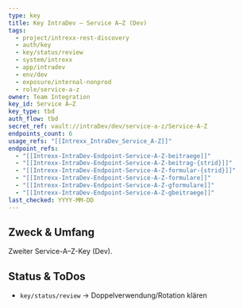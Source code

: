```yaml
---
type: key
title: Key IntraDev — Service A–Z (Dev)
tags:
  - project/intrexx-rest-discovery
  - auth/key
  - key/status/review
  - system/intrexx
  - app/intradev
  - env/dev
  - exposure/internal-nonprod
  - role/service-a-z
owner: Team Integration
key_id: Service A–Z
key_type: tbd
auth_flow: tbd
secret_ref: vault://intraDev/dev/service-a-z/Service-A-Z
endpoints_count: 6
usage_refs: "[[Intrexx_IntraDev_Service_A-Z]]"
endpoint_refs:
  - "[[Intrexx-IntraDev-Endpoint-Service-A-Z-beitraege]]"
  - "[[Intrexx-IntraDev-Endpoint-Service-A-Z-beitrag-{strid}]]"
  - "[[Intrexx-IntraDev-Endpoint-Service-A-Z-formular-{strid}]]"
  - "[[Intrexx-IntraDev-Endpoint-Service-A-Z-formulare]]"
  - "[[Intrexx-IntraDev-Endpoint-Service-A-Z-gformulare]]"
  - "[[Intrexx-IntraDev-Endpoint-Service-A-Z-gbeitraege]]"
last_checked: YYYY-MM-DD
---
```



## Zweck & Umfang
Zweiter Service-A–Z-Key (Dev).

## Status & ToDos
- `key/status/review` → Doppelverwendung/Rotation klären
